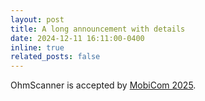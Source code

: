 ```yaml
---
layout: post
title: A long announcement with details
date: 2024-12-11 16:11:00-0400
inline: true
related_posts: false
---
```


OhmScanner is accepted by [MobiCom 2025](https://www.sigmobile.org/mobicom/2025/).
